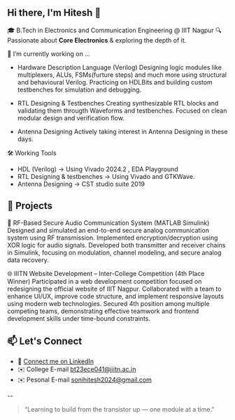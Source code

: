 ## Hi there, I'm Hitesh 👋

🎓 B.Tech in Electronics and Communication Engineering @ IIIT Nagpur
🔍 Passionate about **Core Electronics** & exploring the depth of it.

🔭 I’m currently working on ...
  - Hardware Description Language (Verilog) 
  Designing logic modules like multiplexers, ALUs, FSMs(furture steps) and much more using structural and behavioural Verilog. Practicing on HDLBits and building custom testbenches for simulation and debugging.
    
  - RTL Designing & Testbenches
     Creating synthesizable RTL blocks and validating them througth Waveforms and testbenches. Focused on clean modular design and verification flow.
  - Antenna Designing
     Actively taking interest in Antenna Designing in these days.

🛠️ Working Tools
  - HDL (Verilog) -> Using Vivado 2024.2 , EDA Playground
  - RTL Designing & testbenches -> Using Vivado and GTKWave.
  - Antenna Designing -> CST studio suite 2019
  
## 🚀 Projects

🔐 RF-Based Secure Audio Communication System (MATLAB Simulink)
Designed and simulated an end-to-end secure analog communication system using RF transmission. Implemented encryption/decryption using XOR logic for audio signals. Developed both transmitter and receiver chains in Simulink, focusing on modulation, channel modeling, and secure analog data recovery.

🌐 IIITN Website Development – Inter-College Competition (4th Place Winner)
Participated in a web development competition focused on redesigning the official website of IIIT Nagpur. Collaborated with a team to enhance UI/UX, improve code structure, and implement responsive layouts using modern web technologies. Secured 4th position among multiple competing teams, demonstrating effective teamwork and frontend development skills under time-bound constraints.

## 📫 Let's Connect
- 📎 [Connect me on LinkedIn](www.linkedin.com/in/hitesh-soni-09aa832a9)  
- ✉️ College E-mail bt23ece041@iiitn.ac.in
- ✉️ Pesonal E-mail sonihitesh2024@gmail.com

--
> “Learning to build from the transistor up — one module at a time.”
